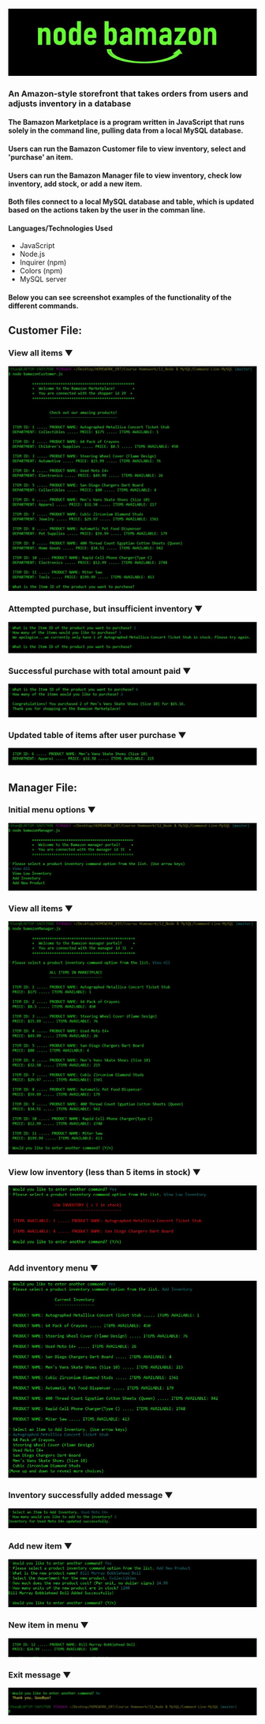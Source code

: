 ![](screen_captures/bamazon_title.JPG)

### An Amazon-style storefront that takes orders from users and adjusts inventory in a database

#### The Bamazon Marketplace is a program written in JavaScript that runs solely in the command line, pulling data from a local MySQL database.
#### Users can run the Bamazon Customer file to view inventory, select and 'purchase' an item.
#### Users can run the Bamazon Manager file to view inventory, check low inventory, add stock, or add a new item.

#### Both files connect to a local MySQL database and table, which is updated based on the actions taken by the user in the comman line.

#### Languages/Technologies Used
* JavaScript
* Node.js
* Inquirer (npm)
* Colors (npm)
* MySQL server

#### Below you can see screenshot examples of the functionality of the different commands.

## Customer File:

### View all items &#9660;
![](screen_captures/bamazon_customer/customer_all_products.JPG)

### Attempted purchase, but insufficient inventory &#9660;
![](screen_captures/bamazon_customer/customer_not_enough.JPG)

### Successful purchase with total amount paid &#9660;
![](screen_captures/bamazon_customer/customer_purchase.JPG)

### Updated table of items after user purchase &#9660;
![](screen_captures/bamazon_customer/customer_all_after_purchase.JPG)

## Manager File:

### Initial menu options &#9660;
![](screen_captures/bamazon_manager/manager_menu.JPG)

### View all items &#9660;
![](screen_captures/bamazon_manager/manager_view_all.JPG)

### View low inventory (less than 5 items in stock) &#9660;
![](screen_captures/bamazon_manager/manager_low.JPG)

### Add inventory menu &#9660;
![](screen_captures/bamazon_manager/manager_add_stock_menu.JPG)

### Inventory successfully added message &#9660;
![](screen_captures/bamazon_manager/manager_add_success.JPG)

### Add new item &#9660;
![](screen_captures/bamazon_manager/manager_add_new.JPG)

### New item in menu &#9660;
![](screen_captures/bamazon_manager/manager_new_item_added.JPG)

### Exit message &#9660;
![](screen_captures/bamazon_manager/manager_exit.JPG)